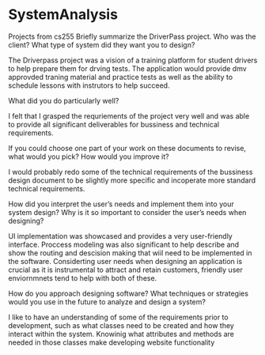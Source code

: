 # SystemAnalysis
Projects from cs255
Briefly summarize the DriverPass project. Who was the client? What type of system did they want you to design?

  The Driverpass project was a vision of a training platform for student drivers to help prepare them for drving tests. The application would provide dmv approvded traning material and practice tests as well as the ability to schedule lessons with instrutors to help succeed.
  
What did you do particularly well?

  I felt that I grasped the requriements of the project very well and was able to provide all significant deliverables for bussiness and technical requirements. 
  
If you could choose one part of your work on these documents to revise, what would you pick? How would you improve it?

  I would probably redo some of the technical requirements of the bussiness design document to be slightly more specific and incoperate more standard technical requirements.
  
How did you interpret the user’s needs and implement them into your system design? Why is it so important to consider the user’s needs when designing?

  UI implementation was showcased and provides a very user-friendly interface. Proccess modeling was also significant to help describe and show the routing and descision making that wiil need to be implemented in the software. Considerting user needs when designing an application is crucial as it is instrumental to attract and retain customers, friendly user enviornmnets tend to help with both of these.

How do you approach designing software? What techniques or strategies would you use in the future to analyze and design a system?

  I like to have an understanding of some of the requirements prior to development, such as what classes need to be created and how they interact within the system. Knowinig what attributes and methods are needed in those classes make developing website functionality 

